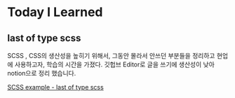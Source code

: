 # Today I Learned

## last of type scss 
SCSS , CSS의 생산성을 높히기 위해서, 그동안 몰라서 안쓰던 부분들을 정리하고 현업에 사용하고자, 학습의 시간을 가졌다.
깃헙브 Editor로 글을 쓰기에 생산성이 낮아 notion으로 정리 했습니다.

[SCSS example - last of type scss ](https://www.notion.so/SCSS-example-92f07484ec3e40e194b4e5fc93f0b7c6)
